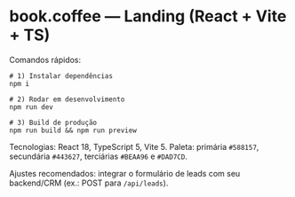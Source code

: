 # book.coffee — Landing (React + Vite + TS)

Comandos rápidos:

```
# 1) Instalar dependências
npm i

# 2) Rodar em desenvolvimento
npm run dev

# 3) Build de produção
npm run build && npm run preview
```

Tecnologias: React 18, TypeScript 5, Vite 5. Paleta: primária `#588157`, secundária `#443627`, terciárias `#BEAA96` e `#DAD7CD`.

Ajustes recomendados: integrar o formulário de leads com seu backend/CRM (ex.: POST para `/api/leads`).



